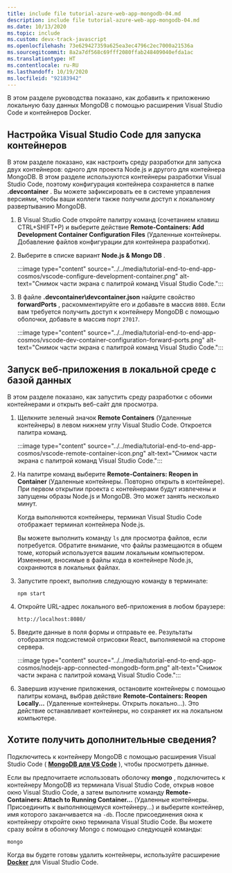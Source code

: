 ```yaml
---
title: include file tutorial-azure-web-app-mongodb-04.md
description: include file tutorial-azure-web-app-mongodb-04.md
ms.date: 10/13/2020
ms.topic: include
ms.custom: devx-track-javascript
ms.openlocfilehash: 73e629427359a625ea3ec4796c2ec7000a21536a
ms.sourcegitcommit: 8a2a7df568c69fff2080ffab248409040efda1ac
ms.translationtype: HT
ms.contentlocale: ru-RU
ms.lasthandoff: 10/19/2020
ms.locfileid: "92183942"
---
```

В этом разделе руководства показано, как добавить к приложению локальную базу данных MongoDB с помощью расширения Visual Studio Code и контейнеров Docker.

## <a name="configure-visual-studio-code-to-run-containers"></a>Настройка Visual Studio Code для запуска контейнеров

В этом разделе показано, как настроить среду разработки для запуска двух контейнеров: одного для проекта Node.js и другого для контейнера MongoDB. В этом разделе используются контейнеры разработки Visual Studio Code, поэтому конфигурация контейнера сохраняется в папке **.devcontainer** . Вы можете зафиксировать ее в системе управления версиями, чтобы ваши коллеги также получили доступ к локальному развертыванию MongoDB.  

1. В Visual Studio Code откройте палитру команд (сочетанием клавиш CTRL+SHIFT+P) и выберите действие **Remote-Containers: Add Development Container Configuration Files** (Удаленные контейнеры. Добавление файлов конфигурации для контейнера разработки). 

1. Выберите в списке вариант **Node.js & Mongo DB** .

    :::image type="content" source="../../media/tutorial-end-to-end-app-cosmos/vscode-configure-development-container.png" alt-text="Снимок части экрана с палитрой команд Visual Studio Code."::: 

1. В файле **\.devcontainer\devcontainer.json** найдите свойство **forwardPorts** , раскомментируйте его и добавьте в массив `8080`. Если вам требуется получить доступ к контейнеру MongoDB с помощью оболочки, добавьте в массив порт `27017`.  

    :::image type="content" source="../../media/tutorial-end-to-end-app-cosmos/vscode-dev-container-configuration-forward-ports.png" alt-text="Снимок части экрана с палитрой команд Visual Studio Code."::: 

## <a name="run-web-app-locally-with-database"></a>Запуск веб-приложения в локальной среде с базой данных

В этом разделе показано, как запустить среду разработки с обоими контейнерами и открыть веб-сайт для просмотра. 

1. Щелкните зеленый значок **Remote Containers** (Удаленные контейнеры) в левом нижнем углу Visual Studio Code. Откроется палитра команд. 

    :::image type="content" source="../../media/tutorial-end-to-end-app-cosmos/vscode-remote-container-icon.png" alt-text="Снимок части экрана с палитрой команд Visual Studio Code."::: 

1. На палитре команд выберите **Remote-Containers: Reopen in Container** (Удаленные контейнеры. Повторно открыть в контейнере). При первом открытии проекта с контейнерами будут извлечены и запущены образы Node.js и MongoDB. Это может занять несколько минут. 

    Когда выполняются контейнеры, терминал Visual Studio Code отображает терминал контейнера Node.js. 

    Вы можете выполнить команду `ls` для просмотра файлов, если потребуется. Обратите внимание, что файлы размещаются в общем томе, который используется вашим локальным компьютером. Изменения, вносимые в файлы кода в контейнере Node.js, сохраняются в локальных файлах.

1. Запустите проект, выполнив следующую команду в терминале:

    ```console
    npm start
    ```

1. Откройте URL-адрес локального веб-приложения в любом браузере:

    ```
    http://localhost:8080/
    ```

1. Введите данные в поля формы и отправьте ее. Результаты отобразятся подсистемой отрисовки React, выполняемой на стороне сервера. 

    :::image type="content" source="../../media/tutorial-end-to-end-app-cosmos/nodejs-app-connected-mongodb-form.png" alt-text="Снимок части экрана с палитрой команд Visual Studio Code.":::

1. Завершив изучение приложения, остановите контейнеры с помощью палитры команд, выбрав действие **Remote-Containers: Reopen Locally...** (Удаленные контейнеры. Открыть локально...). Это действие останавливает контейнеры, но сохраняет их на локальном компьютере. 

## <a name="want-to-know-more"></a>Хотите получить дополнительные сведения? 

Подключитесь к контейнеру MongoDB с помощью расширения Visual Studio Code ( **[MongoDB для VS Code](https://marketplace.visualstudio.com/items?itemName=mongodb.mongodb-vscode)** ), чтобы просмотреть данные.

Если вы предпочитаете использовать оболочку **mongo** , подключитесь к контейнеру MongoDB из терминала Visual Studio Code, открыв новое окно Visual Studio Code, а затем выполните команду **Remote-Containers: Attach to Running Container...** (Удаленные контейнеры. Присоединить к выполняющемуся контейнеру...) и выберите контейнер, имя которого заканчивается на `-db`. После присоединения окна к контейнеру откройте окно терминала Visual Studio Code. Вы можете сразу войти в оболочку Mongo с помощью следующей команды:

```console
mongo
```

Когда вы будете готовы удалить контейнеры, используйте расширение **[Docker](https://marketplace.visualstudio.com/items?itemName=ms-azuretools.vscode-docker)** для Visual Studio Code.